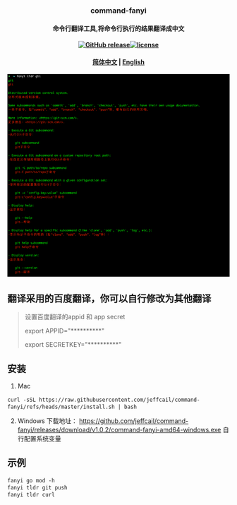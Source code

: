 ### <p align="center">command-fanyi</p>
#### <p align="center">命令行翻译工具,将命令行执行的结果翻译成中文</p>
#### <p align="center"><a href="https://github.com/jeffcail/command-fanyi/releases"><img src="https://img.shields.io/github/release/command-fanyi/releases.svg" alt="GitHub release"></a><a href="https://github.com/jeffcail/command-fanyi/blob/master/LICENSE"><img src="https://img.shields.io/github/license/mashape/apistatus.svg" alt="license"></a><p>
#### <p align="center"><a href="./README.md" target="_blank">简体中文</a> | <a href="./README_en.md" target="_blank">English</a> </p>

<img src="./images/img.png">

## 翻译采用的百度翻译，你可以自行修改为其他翻译
> 设置百度翻译的appid 和 app secret
> 
> export APPID="**********"
> 
> export SECRETKEY="**********"

## 安装 
1. Mac
```shell
curl -sSL https://raw.githubusercontent.com/jeffcail/command-fanyi/refs/heads/master/install.sh | bash
```
2. Windows
下载地址： https://github.com/jeffcail/command-fanyi/releases/download/v1.0.2/command-fanyi-amd64-windows.exe
自行配置系统变量

## 示例
```shell
fanyi go mod -h 
fanyi tldr git push
fanyi tldr curl
```
